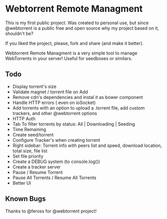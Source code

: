 # Webtorrent Remote Managment

This is my first public project.
Was created to personal use, but since @webtorrent is a public free and open source why my project based on it, shouldn't be?

If you liked the project, please, fork and share (and make it better).


Webtorrent Remote Managment is a very simple tool to manage WebTorrents in your server!
Useful for seedboxes or similars.

Todo
-------------
* Display torrent's size
* Validate magnet / torrent file on Add
* Remove cdn's dependencies and instal it as bower component
* Handle HTTP errors ( even on ioSocket)
* Add torrents with an option to upload a .torrent file, add custom trackers, and other @webtorrent options
* HTTP Auth
* Tab To filter torrents by status: All | Downloading | Seeding
* Time Remaining
* Create seed/torrent
* Configure Tracker's when creating torrent
* Right sidebar: Torrent info with peers list and speed, download location, total size, file list
* Set file priority
* Create a DEBUG system (to console.log())
* Create a tracker server
* Pause / Resume Torrent
* Pause All Torrents / Resume All Torrents
* Better UI


Known Bugs
-------------

Thanks to @feross for @webtorrent project!